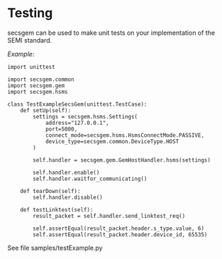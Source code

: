# Testing

secsgem can be used to make unit tests on your implementation of the SEMI standard.

*Example*:
```{code} python
import unittest

import secsgem.common
import secsgem.gem
import secsgem.hsms

class TestExampleSecsGem(unittest.TestCase):
    def setUp(self):
        settings = secsgem.hsms.Settings(
            address="127.0.0.1",
            port=5000,
            connect_mode=secsgem.hsms.HsmsConnectMode.PASSIVE,
            device_type=secsgem.common.DeviceType.HOST
        )

        self.handler = secsgem.gem.GemHostHandler.hsms(settings)

        self.handler.enable()
        self.handler.waitfor_communicating()

    def tearDown(self):
        self.handler.disable()

    def testLinktest(self):
        result_packet = self.handler.send_linktest_req()

        self.assertEqual(result_packet.header.s_type.value, 6)
        self.assertEqual(result_packet.header.device_id, 65535)
```

See file samples/testExample.py
